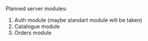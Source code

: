 Planned server modules:

1. Auth module (maybe standart module will be taken)
2. Catalogue module
3. Orders module
